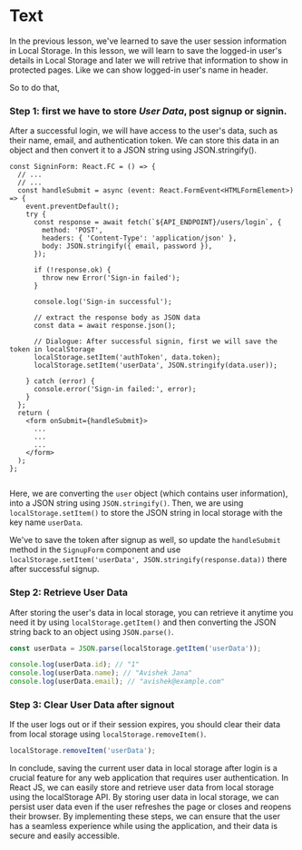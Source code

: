 # Text
In the previous lesson, we've learned to save the user session information in Local Storage. In this lesson, we will learn to save the logged-in user's details in Local Storage and later we will retrive that information to show in protected pages. Like we can show logged-in user's name in header. 

So to do that, 
### Step 1: first we have to store *User Data*, post signup or signin.
After a successful login, we will have access to the user's data, such as their name, email, and authentication token. We can store this data in an object and then convert it to a JSON string using JSON.stringify().
```tsx
const SigninForm: React.FC = () => {
  // ...
  // ...
  const handleSubmit = async (event: React.FormEvent<HTMLFormElement>) => {
    event.preventDefault();
    try {
      const response = await fetch(`${API_ENDPOINT}/users/login`, {
        method: 'POST',
        headers: { 'Content-Type': 'application/json' },
        body: JSON.stringify({ email, password }),
      });

      if (!response.ok) {
        throw new Error('Sign-in failed');
      }

      console.log('Sign-in successful');
      
      // extract the response body as JSON data
      const data = await response.json();

      // Dialogue: After successful signin, first we will save the token in localStorage
      localStorage.setItem('authToken', data.token);
      localStorage.setItem('userData', JSON.stringify(data.user));

    } catch (error) {
      console.error('Sign-in failed:', error);
    }
  };
  return (
    <form onSubmit={handleSubmit}>
      ...
      ...
      ...
    </form>
  );
};  


```
Here, we are converting the `user` object (which contains user information), into a JSON string using `JSON.stringify()`. Then, we are  using `localStorage.setItem()` to store the JSON string in local storage with the key name `userData`.

We've to save the token after signup as well, so update the `handleSubmit` method in the `SignupForm` component and use `localStorage.setItem('userData', JSON.stringify(response.data))` there after successful signup.

### Step 2: Retrieve User Data
After storing the user's data in local storage, you can retrieve it anytime you need it by using `localStorage.getItem()` and then converting the JSON string back to an object using `JSON.parse()`.
```js
const userData = JSON.parse(localStorage.getItem('userData'));

console.log(userData.id); // "1"
console.log(userData.name); // "Avishek Jana"
console.log(userData.email); // "avishek@example.com"
```

### Step 3: Clear User Data after signout
If the user logs out or if their session expires, you should clear their data from local storage using `localStorage.removeItem()`.
```js
localStorage.removeItem('userData');
```

In conclude, saving the current user data in local storage after login is a crucial feature for any web application that requires user authentication. In React JS, we can easily store and retrieve user data from local storage using the localStorage API. By storing user data in local storage, we can persist user data even if the user refreshes the page or closes and reopens their browser. By implementing these steps, we can ensure that the user has a seamless experience while using the application, and their data is secure and easily accessible.